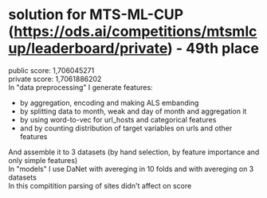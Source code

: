 # solution for MTS-ML-CUP (https://ods.ai/competitions/mtsmlcup/leaderboard/private) - 49th place
public score: 1,706045271
<br>private score: 1,7061886202
<br>In "data preprocessing" I generate features:
<ul>
  <li>by aggregation, encoding and making ALS embanding</li>
  <li>by splitting data to month, weak and day of month and aggregation it</li>
  <li>by using word-to-vec for url_hosts and categorical features</li>
  <li>and by counting distribution of target variables on urls and other features</li>
</ul>
And assemble it to 3 datasets (by hand selection, by feature importance and only simple features)
<br>In "models" I use DaNet with avereging in 10 folds and with avereging on 3 datasets
<br>In this compitition parsing of sites didn't affect on score
